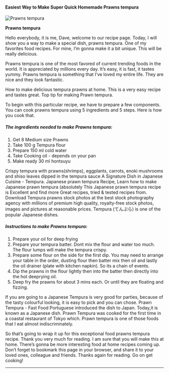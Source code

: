             

#### Easiest Way to Make Super Quick Homemade Prawns tempura

![Prawns tempura](https://img-global.cpcdn.com/recipes/47ad833ae0fb5276/751x532cq70/prawns-tempura-recipe-main-photo.jpg)

**Prawns tempura**

Hello everybody, it is me, Dave, welcome to our recipe page. Today, I will show you a way to make a special dish, prawns tempura. One of my favorites food recipes. For mine, I’m gonna make it a bit unique. This will be really delicious.

Prawns tempura is one of the most favored of current trending foods in the world. It is appreciated by millions every day. It’s easy, it is fast, it tastes yummy. Prawns tempura is something that I’ve loved my entire life. They are nice and they look fantastic.

How to make delicious tempura prawns at home. This is a very easy recipe and tastes great. Top tip for making Prawn tempura.

To begin with this particular recipe, we have to prepare a few components. You can cook prawns tempura using 5 ingredients and 5 steps. Here is how you cook that.

##### The ingredients needed to make Prawns tempura:

1.  Get 8 Medium size Prawns
2.  Take 100 g Tempura flour
3.  Prepare 150 ml cold water
4.  Take Cooking oil - depends on your pan
5.  Make ready 30 ml hontsuyu

Crispy tempura with prawns(shrimps), eggplants, carrots, enoki mushrooms and shiso leaves dipped in the tempura sauce A Signature Dish in Japanese Cuisine - Tempura. Japanese prawn tempura Recipe, Learn how to make Japanese prawn tempura (absolutely This Japanese prawn tempura recipe is Excellent and find more Great recipes, tried & tested recipes from. Download Tempura prawns stock photos at the best stock photography agency with millions of premium high quality, royalty-free stock photos, images and pictures at reasonable prices. Tempura (てんぷら) is one of the popular Japanese dishes.

##### Instructions to make Prawns tempura:

1.  Prepare your oil for deep frying
2.  Prepare your tempura batter. Dont mix the flour and water too much. The flour lumps will make the tempura crispy.
3.  Prepare some flour on the side for the first dip. You may need to arrange your table in the order, dusting flour then batter mix then oil and lastly the oil drainer (plate with kitchen napkin). So its a chain of events.
4.  Dip the prawns in the flour lightly then into the batter then directly into the hot deeprying oil.
5.  Deep fry the prawns for about 3 mins each. Or until they are floating and fizzing.

If you are going to a Japanese Tempura is very good for parties, because of the tasty colourful looking, it is easy to pick and you can chose. Prawn Tempura - Fast Food Portuguese introduced the dish to Japan. Today,it is known as a Japanese dish. Prawn Tempura was cooked for the first time in a coastal restaurant of Tokyo which. Prawn tempura is one of those foods that I eat almost indiscriminately.

So that’s going to wrap it up for this exceptional food prawns tempura recipe. Thank you very much for reading. I am sure that you will make this at home. There’s gonna be more interesting food at home recipes coming up. Don’t forget to bookmark this page in your browser, and share it to your loved ones, colleague and friends. Thanks again for reading. Go on get cooking!

* * *